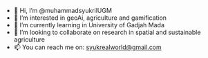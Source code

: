 - 👋 Hi, I’m @muhammadsyukrilUGM
- 👀 I’m interested in geoAi, agriculture and gamification
- 🌱 I’m currently learning in University of Gadjah Mada
- 💞️ I’m looking to collaborate on research in spatial and sustainable agriculture 
- 📫 You can reach me on: syukrealworld@gmail.com

<!---
muhammadsyukrilUGM/muhammadsyukrilUGM is a ✨ special ✨ repository because its `README.md` (this file) appears on your GitHub profile.
You can click the Preview link to take a look at your changes.
--->

